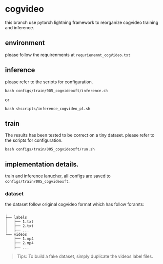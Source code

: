 # cogvideo 

this branch use pytorch lightning framework to reorganize cogvideo training and inference. 

## environment
please follow the requirenments at `requrienemnt_cogVideo.txt`
## inference
please refer to the scripts for configuration.
```shell
bash configs/train/005_cogvideoxft/inference.sh
```

or 

```shell
bash shscripts/inference_cogvideo_pl.sh
```
## train
The results has been tested to be correct on a tiny dataset. 
please refer to the scripts for configuration. 

```shell
bash configs/train/005_cogvideoxft/run.sh
```

## implementation details.

train and inference lanucher, all configs are saved to `configs/train/005_cogvideoxft`.


### dataset 

the dataset follow original cogvideo format which has follow foramts:


```
.
├── labels
│   ├── 1.txt
│   ├── 2.txt
│   ├── ...
└── videos
    ├── 1.mp4
    ├── 2.mp4
    ├── ...
```



> Tips: To build a fake dataset, simply duplicate the videos label files.



